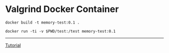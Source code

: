 # Valgrind Docker Container

`docker build -t memory-test:0.1 .`

`docker run -ti -v $PWD/test:/test memory-test:0.1`

---

[Tutorial](https://www.gungorbudak.com/blog/2018/06/13/memory-leak-testing-with-valgrind-on-macos-using-docker-containers/)
